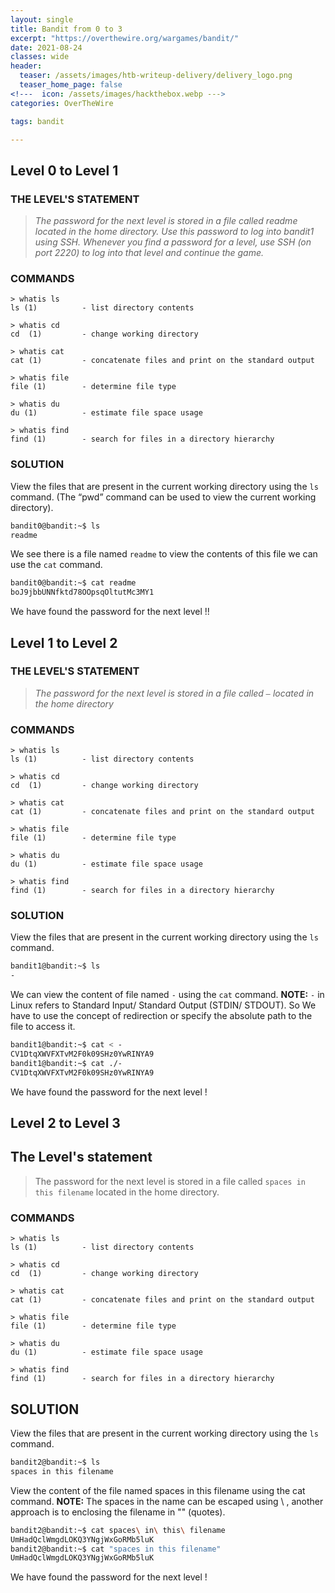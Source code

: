```yaml
---
layout: single
title: Bandit from 0 to 3
excerpt: "https://overthewire.org/wargames/bandit/"
date: 2021-08-24
classes: wide
header:
  teaser: /assets/images/htb-writeup-delivery/delivery_logo.png
  teaser_home_page: false
<!---  icon: /assets/images/hackthebox.webp --->
categories: OverTheWire

tags: bandit

---
```


## Level 0 to Level 1

### THE LEVEL'S STATEMENT
>*The password for the next level is stored in a file called readme located in the home directory. Use this password to log into bandit1 using SSH. Whenever you find a password for a level, use SSH (on port 2220) to log into that level and continue the game.*

### COMMANDS
```
> whatis ls                                                                         
ls (1)          - list directory contents
                                                                                                                        
> whatis cd
cd  (1)         - change working directory
                                                                                                                        
> whatis cat                                                                                                     
cat (1)         - concatenate files and print on the standard output
                                                                                                                        
> whatis file
file (1)        - determine file type
                                                                                                                        
> whatis du  
du (1)          - estimate file space usage
                                                                                                                        
> whatis find
find (1)        - search for files in a directory hierarchy

```

### SOLUTION

View the files that are present in the current working directory using the `ls` command. (The “pwd” command can be used to view the current working directory). 

```bash
bandit0@bandit:~$ ls
readme
```
We see there is a file named `readme` to view the contents of this file we can use the `cat` command.

```bash
bandit0@bandit:~$ cat readme 
boJ9jbbUNNfktd78OOpsqOltutMc3MY1
```
We have found the password for the next level !!

## Level 1 to Level 2

### THE LEVEL'S STATEMENT

>*The password for the next level is stored in a file called `—` located in the home directory*


### COMMANDS
```
> whatis ls                                                                         
ls (1)          - list directory contents
                                                                                                                        
> whatis cd
cd  (1)         - change working directory
                                                                                                                        
> whatis cat                                                                                                     
cat (1)         - concatenate files and print on the standard output
                                                                                                                        
> whatis file
file (1)        - determine file type
                                                                                                                        
> whatis du  
du (1)          - estimate file space usage
                                                                                                                        
> whatis find
find (1)        - search for files in a directory hierarchy

```
### SOLUTION

View the files that are present in the current working directory using the `ls` command. 

```bash
bandit1@bandit:~$ ls
-
```
We can view the content of file named `-` using the `cat` command. **NOTE:** `-` in Linux refers to Standard Input/ Standard Output (STDIN/ STDOUT). So We have to use the concept of redirection or specify the absolute path to the file to access it.
```bash
bandit1@bandit:~$ cat < -
CV1DtqXWVFXTvM2F0k09SHz0YwRINYA9
bandit1@bandit:~$ cat ./-
CV1DtqXWVFXTvM2F0k09SHz0YwRINYA9
```
We have found the password for the next level !


## Level 2 to Level 3

## The Level's statement

>The password for the next level is stored in a file called `spaces in this filename` located in the home directory.


### COMMANDS
```
> whatis ls                                                                         
ls (1)          - list directory contents
                                                                                                                        
> whatis cd
cd  (1)         - change working directory
                                                                                                                        
> whatis cat                                                                                                     
cat (1)         - concatenate files and print on the standard output
                                                                                                                        
> whatis file
file (1)        - determine file type
                                                                                                                        
> whatis du  
du (1)          - estimate file space usage
                                                                                                                        
> whatis find
find (1)        - search for files in a directory hierarchy

```

## SOLUTION

View the files that are present in the current working directory using the `ls` command. 

```bash
bandit2@bandit:~$ ls
spaces in this filename
```
View the content of the file named spaces in this filename using the cat command. **NOTE:** The spaces in the name can be escaped using \ , another approach is to enclosing the filename in "" (quotes).

```bash
bandit2@bandit:~$ cat spaces\ in\ this\ filename
UmHadQclWmgdLOKQ3YNgjWxGoRMb5luK
bandit2@bandit:~$ cat "spaces in this filename"
UmHadQclWmgdLOKQ3YNgjWxGoRMb5luK
```
We have found the password for the next level !
